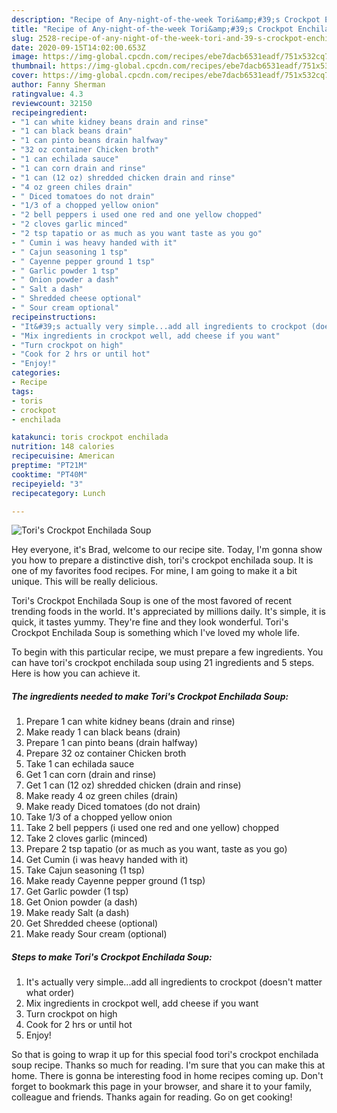 ```yaml
---
description: "Recipe of Any-night-of-the-week Tori&amp;#39;s Crockpot Enchilada Soup"
title: "Recipe of Any-night-of-the-week Tori&amp;#39;s Crockpot Enchilada Soup"
slug: 2528-recipe-of-any-night-of-the-week-tori-and-39-s-crockpot-enchilada-soup
date: 2020-09-15T14:02:00.653Z
image: https://img-global.cpcdn.com/recipes/ebe7dacb6531eadf/751x532cq70/toris-crockpot-enchilada-soup-recipe-main-photo.jpg
thumbnail: https://img-global.cpcdn.com/recipes/ebe7dacb6531eadf/751x532cq70/toris-crockpot-enchilada-soup-recipe-main-photo.jpg
cover: https://img-global.cpcdn.com/recipes/ebe7dacb6531eadf/751x532cq70/toris-crockpot-enchilada-soup-recipe-main-photo.jpg
author: Fanny Sherman
ratingvalue: 4.3
reviewcount: 32150
recipeingredient:
- "1 can white kidney beans drain and rinse"
- "1 can black beans drain"
- "1 can pinto beans drain halfway"
- "32 oz container Chicken broth"
- "1 can echilada sauce"
- "1 can corn drain and rinse"
- "1 can (12 oz) shredded chicken drain and rinse"
- "4 oz green chiles drain"
- " Diced tomatoes do not drain"
- "1/3 of a chopped yellow onion"
- "2 bell peppers i used one red and one yellow chopped"
- "2 cloves garlic minced"
- "2 tsp tapatio or as much as you want taste as you go"
- " Cumin i was heavy handed with it"
- " Cajun seasoning 1 tsp"
- " Cayenne pepper ground 1 tsp"
- " Garlic powder 1 tsp"
- " Onion powder a dash"
- " Salt a dash"
- " Shredded cheese optional"
- " Sour cream optional"
recipeinstructions:
- "It&#39;s actually very simple...add all ingredients to crockpot (doesn&#39;t matter what order)"
- "Mix ingredients in crockpot well, add cheese if you want"
- "Turn crockpot on high"
- "Cook for 2 hrs or until hot"
- "Enjoy!"
categories:
- Recipe
tags:
- toris
- crockpot
- enchilada

katakunci: toris crockpot enchilada 
nutrition: 148 calories
recipecuisine: American
preptime: "PT21M"
cooktime: "PT40M"
recipeyield: "3"
recipecategory: Lunch

---
```



![Tori&#39;s Crockpot Enchilada Soup](https://img-global.cpcdn.com/recipes/ebe7dacb6531eadf/751x532cq70/toris-crockpot-enchilada-soup-recipe-main-photo.jpg)

Hey everyone, it's Brad, welcome to our recipe site. Today, I'm gonna show you how to prepare a distinctive dish, tori&#39;s crockpot enchilada soup. It is one of my favorites food recipes. For mine, I am going to make it a bit unique. This will be really delicious.



Tori&#39;s Crockpot Enchilada Soup is one of the most favored of recent trending foods in the world. It's appreciated by millions daily. It's simple, it is quick, it tastes yummy. They're fine and they look wonderful. Tori&#39;s Crockpot Enchilada Soup is something which I've loved my whole life.


To begin with this particular recipe, we must prepare a few ingredients. You can have tori&#39;s crockpot enchilada soup using 21 ingredients and 5 steps. Here is how you can achieve it.

<!--inarticleads1-->

##### The ingredients needed to make Tori&#39;s Crockpot Enchilada Soup:

1. Prepare 1 can white kidney beans (drain and rinse)
1. Make ready 1 can black beans (drain)
1. Prepare 1 can pinto beans (drain halfway)
1. Prepare 32 oz container Chicken broth
1. Take 1 can echilada sauce
1. Get 1 can corn (drain and rinse)
1. Get 1 can (12 oz) shredded chicken (drain and rinse)
1. Make ready 4 oz green chiles (drain)
1. Make ready  Diced tomatoes (do not drain)
1. Take 1/3 of a chopped yellow onion
1. Take 2 bell peppers (i used one red and one yellow) chopped
1. Take 2 cloves garlic (minced)
1. Prepare 2 tsp tapatio (or as much as you want, taste as you go)
1. Get  Cumin (i was heavy handed with it)
1. Take  Cajun seasoning (1 tsp)
1. Make ready  Cayenne pepper ground (1 tsp)
1. Get  Garlic powder (1 tsp)
1. Get  Onion powder (a dash)
1. Make ready  Salt (a dash)
1. Get  Shredded cheese (optional)
1. Make ready  Sour cream (optional)




<!--inarticleads2-->

##### Steps to make Tori&#39;s Crockpot Enchilada Soup:

1. It&#39;s actually very simple...add all ingredients to crockpot (doesn&#39;t matter what order)
1. Mix ingredients in crockpot well, add cheese if you want
1. Turn crockpot on high
1. Cook for 2 hrs or until hot
1. Enjoy!




So that is going to wrap it up for this special food tori&#39;s crockpot enchilada soup recipe. Thanks so much for reading. I'm sure that you can make this at home. There is gonna be interesting food in home recipes coming up. Don't forget to bookmark this page in your browser, and share it to your family, colleague and friends. Thanks again for reading. Go on get cooking!
